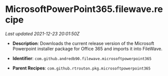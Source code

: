 # MicrosoftPowerPoint365.filewave.recipe

_Last updated 2021-12-23 20:01:50Z_

- **Description**: Downloads the current release version of the Microsoft Powerpoint installer package for Office 365 and imports it into FileWave.

- **Identifier**: `com.github.andredb90.filewave.microsoftpowerpoint365`

- **Parent Recipes**: `com.github.rtrouton.pkg.microsoftpowerpoint365`
